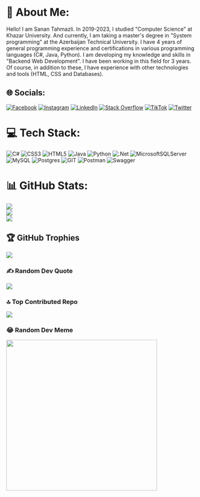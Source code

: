 # 💫 About Me:
Hello! I am Sanan Tahmazli. In 2019-2023, I studied "Computer Science" at Khazar University. And currently, I am taking a master's degree in "System programming" at the Azerbaijan Technical University. I have 4 years of general programming experience and certifications in various programming languages (C#, Java, Python). I am developing my knowledge and skills in "Backend Web Development". I have been working in this field for 3 years. Of course, in addition to these, I have experience with other technologies and tools (HTML, CSS and Databases).


## 🌐 Socials:
[![Facebook](https://img.shields.io/badge/Facebook-%231877F2.svg?logo=Facebook&logoColor=white)](https://facebook.com/SananTahmaz) [![Instagram](https://img.shields.io/badge/Instagram-%23E4405F.svg?logo=Instagram&logoColor=white)](https://instagram.com/sanan_tahmaz) [![LinkedIn](https://img.shields.io/badge/LinkedIn-%230077B5.svg?logo=linkedin&logoColor=white)](https://linkedin.com/in/sanan-tahmazli-5633651ab) [![Stack Overflow](https://img.shields.io/badge/-Stackoverflow-FE7A16?logo=stack-overflow&logoColor=white)](https://stackoverflow.com/users/22147253) [![TikTok](https://img.shields.io/badge/TikTok-%23000000.svg?logo=TikTok&logoColor=white)](https://tiktok.com/@sanantahmaz2328) [![Twitter](https://img.shields.io/badge/Twitter-%231DA1F2.svg?logo=Twitter&logoColor=white)](https://twitter.com/TahmazliSanan23) 

# 💻 Tech Stack:
![C#](https://img.shields.io/badge/c%23-%23239120.svg?style=flat&logo=c-sharp&logoColor=white) ![CSS3](https://img.shields.io/badge/css3-%231572B6.svg?style=flat&logo=css3&logoColor=white) ![HTML5](https://img.shields.io/badge/html5-%23E34F26.svg?style=flat&logo=html5&logoColor=white) ![Java](https://img.shields.io/badge/java-%23ED8B00.svg?style=flat&logo=java&logoColor=white) ![Python](https://img.shields.io/badge/python-3670A0?style=flat&logo=python&logoColor=ffdd54) ![.Net](https://img.shields.io/badge/.NET-5C2D91?style=flat&logo=.net&logoColor=white) ![MicrosoftSQLServer](https://img.shields.io/badge/Microsoft%20SQL%20Sever-CC2927?style=flat&logo=microsoft%20sql%20server&logoColor=white) ![MySQL](https://img.shields.io/badge/mysql-%2300f.svg?style=flat&logo=mysql&logoColor=white) ![Postgres](https://img.shields.io/badge/postgres-%23316192.svg?style=flat&logo=postgresql&logoColor=white) ![GIT](https://img.shields.io/badge/Git-fc6d26?style=flat&logo=git&logoColor=white) ![Postman](https://img.shields.io/badge/Postman-FF6C37?style=flat&logo=postman&logoColor=white) ![Swagger](https://img.shields.io/badge/-Swagger-%23Clojure?style=flat&logo=swagger&logoColor=white)
# 📊 GitHub Stats:
![](https://github-readme-stats.vercel.app/api?username=TahmazliSanan&theme=radical&hide_border=false&include_all_commits=false&count_private=false)<br/>
![](https://github-readme-streak-stats.herokuapp.com/?user=TahmazliSanan&theme=radical&hide_border=false)<br/>
![](https://github-readme-stats.vercel.app/api/top-langs/?username=TahmazliSanan&theme=radical&hide_border=false&include_all_commits=false&count_private=false&layout=compact)

## 🏆 GitHub Trophies
![](https://github-profile-trophy.vercel.app/?username=TahmazliSanan&theme=radical&no-frame=false&no-bg=true&margin-w=4)

### ✍️ Random Dev Quote
![](https://quotes-github-readme.vercel.app/api?type=horizontal&theme=radical)

### 🔝 Top Contributed Repo
![](https://github-contributor-stats.vercel.app/api?username=TahmazliSanan&limit=5&theme=radical&combine_all_yearly_contributions=true)

### 😂 Random Dev Meme
<img src='https://randommeme-five.vercel.app/' style="height: 400px;"/>

<!-- Proudly created with GPRM ( https://gprm.itsvg.in ) -->
